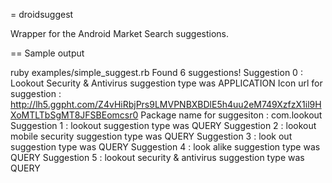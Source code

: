 = droidsuggest

Wrapper for the Android Market Search suggestions.

== Sample output

  ruby examples/simple_suggest.rb 
  Found 6 suggestions!
  Suggestion 0 : Lookout Security & Antivirus suggestion type was APPLICATION
  Icon url for suggestion : http://lh5.ggpht.com/Z4vHiRbjPrs9LMVPNBXBDlE5h4uu2eM749XzfzX1il9HXoMTLTbSgMT8JFSBEomcsr0
  Package name for suggesiton : com.lookout
  Suggestion 1 : lookout suggestion type was QUERY
  Suggestion 2 : lookout mobile security suggestion type was QUERY
  Suggestion 3 : look out suggestion type was QUERY
  Suggestion 4 : look alike suggestion type was QUERY
  Suggestion 5 : lookout security & antivirus suggestion type was QUERY
